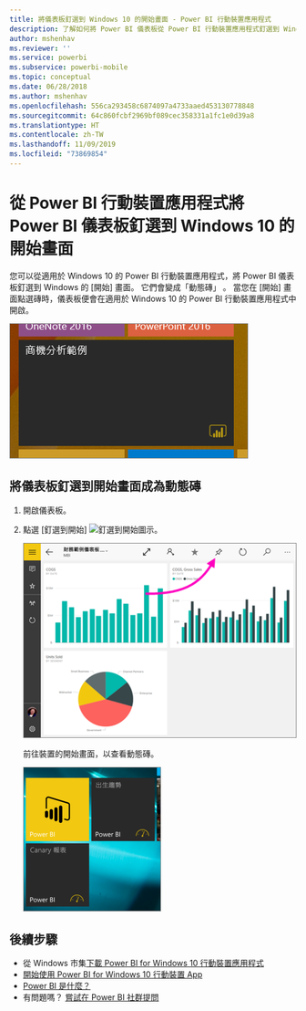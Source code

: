 ```yaml
---
title: 將儀表板釘選到 Windows 10 的開始畫面 - Power BI 行動裝置應用程式
description: 了解如何將 Power BI 儀表板從 Power BI 行動裝置應用程式釘選到 Windows 10 的開始畫面，以便您可以一眼就看到關鍵計量。
author: mshenhav
ms.reviewer: ''
ms.service: powerbi
ms.subservice: powerbi-mobile
ms.topic: conceptual
ms.date: 06/28/2018
ms.author: mshenhav
ms.openlocfilehash: 556ca293458c6874097a4733aaed453130778848
ms.sourcegitcommit: 64c860fcbf2969bf089cec358331a1fc1e0d39a8
ms.translationtype: HT
ms.contentlocale: zh-TW
ms.lasthandoff: 11/09/2019
ms.locfileid: "73869854"
---
```

# <a name="pin-a-dashboard-to-your-windows-10-start-screen-from-the-power-bi-mobile-app"></a>從 Power BI 行動裝置應用程式將 Power BI 儀表板釘選到 Windows 10 的開始畫面
您可以從適用於 Windows 10 的 Power BI 行動裝置應用程式，將 Power BI 儀表板釘選到 Windows 的 [開始] 畫面。 它們會變成「動態磚」  。 當您在 [開始] 畫面點選磚時，儀表板便會在適用於 Windows 10 的 Power BI 行動裝置應用程式中開啟。

![Windows 動態磚](./media/mobile-pin-dashboard-start-screen-windows-10-phone-app/power-bi-windows-10-pin-start-screen.png)

## <a name="pin-a-dashboard-to-your-start-screen-as-a-live-tile"></a>將儀表板釘選到開始畫面成為動態磚
1. 開啟儀表板。
2. 點選 [釘選到開始]  ![釘選到開始圖示](./media/mobile-pin-dashboard-start-screen-windows-10-phone-app/power-bi-windows-10-pin-start-icon.png)。
   
   ![Windows 10 行動裝置應用程式頂端列](./media/mobile-pin-dashboard-start-screen-windows-10-phone-app/power-bi-windows-10-pin-start.png)
   
   前往裝置的開始畫面，以查看動態磚。
   
   ![Windows 10 動態磚](./media/mobile-pin-dashboard-start-screen-windows-10-phone-app/pbi_win10ph_startscrn.png)

## <a name="next-steps"></a>後續步驟
* 從 Windows 市集[下載 Power BI for Windows 10 行動裝置應用程式](https://go.microsoft.com/fwlink/?LinkID=526478)  
* [開始使用 Power BI for Windows 10 行動裝置 App](mobile-windows-10-phone-app-get-started.md)  
* [Power BI 是什麼？](../../fundamentals/power-bi-overview.md)
* 有問題嗎？ [嘗試在 Power BI 社群提問](https://community.powerbi.com/)

